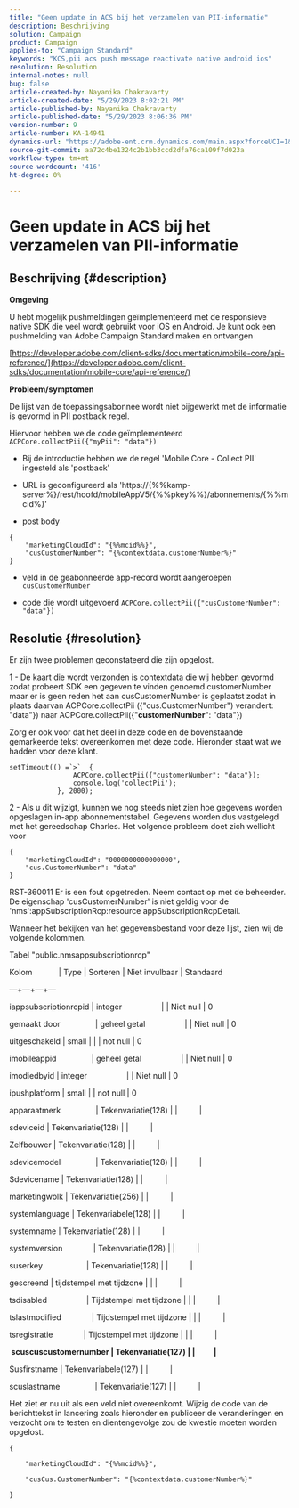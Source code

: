 ```yaml
---
title: "Geen update in ACS bij het verzamelen van PII-informatie"
description: Beschrijving
solution: Campaign
product: Campaign
applies-to: "Campaign Standard"
keywords: "KCS,pii acs push message reactivate native android ios"
resolution: Resolution
internal-notes: null
bug: false
article-created-by: Nayanika Chakravarty
article-created-date: "5/29/2023 8:02:21 PM"
article-published-by: Nayanika Chakravarty
article-published-date: "5/29/2023 8:06:36 PM"
version-number: 9
article-number: KA-14941
dynamics-url: "https://adobe-ent.crm.dynamics.com/main.aspx?forceUCI=1&pagetype=entityrecord&etn=knowledgearticle&id=cb2771b5-5bfe-ed11-8f6e-6045bd006a22"
source-git-commit: aa72c4be1324c2b1bb3ccd2dfa76ca109f7d023a
workflow-type: tm+mt
source-wordcount: '416'
ht-degree: 0%

---
```


# Geen update in ACS bij het verzamelen van PII-informatie

## Beschrijving {#description}


<b>Omgeving</b>

U hebt mogelijk pushmeldingen geïmplementeerd met de responsieve native SDK die veel wordt gebruikt voor iOS en Android. Je kunt ook een pushmelding van Adobe Campaign Standard maken en ontvangen

[https://developer.adobe.com/client-sdks/documentation/mobile-core/api-reference/](https://developer.adobe.com/client-sdks/documentation/mobile-core/api-reference/)

<b>Probleem/symptomen</b>

De lijst van de toepassingsabonnee wordt niet bijgewerkt met de informatie is gevormd in PII postback regel.

Hiervoor hebben we de code geïmplementeerd `ACPCore.collectPii({"myPii": "data"})`

- Bij de introductie hebben we de regel &#39;Mobile Core - Collect PII&#39; ingesteld als &#39;postback&#39;

- URL is geconfigureerd als &#39;https://{%%kamp-server%}/rest/hoofd/mobileAppV5/{%%pkey%%}/abonnements/{%%mcid%}&#39;

- post body


```
{
    "marketingCloudId": "{%%mcid%%}",
    "cusCustomerNumber": "{%contextdata.customerNumber%}"
}
```


- veld in de geabonneerde app-record wordt aangeroepen `cusCustomerNumber`

- code die wordt uitgevoerd `ACPCore.collectPii({"cusCustomerNumber": "data"})`


## Resolutie {#resolution}


Er zijn twee problemen geconstateerd die zijn opgelost.



1 - De kaart die wordt verzonden is contextdata die wij hebben gevormd zodat probeert SDK een gegeven te vinden genoemd customerNumber maar er is geen reden het aan cusCustomerNumber is geplaatst zodat in plaats daarvan ACPCore.collectPii ({&quot;cus.CustomerNumber&quot;) verandert: &quot;data&quot;}) naar ACPCore.collectPii({&quot;<b>customerNumber</b>&quot;: &quot;data&quot;})

Zorg er ook voor dat het deel in deze code en de bovenstaande gemarkeerde tekst overeenkomen met deze code. Hieronder staat wat we hadden voor deze klant.


```
setTimeout(() =`>`  {
                ACPCore.collectPii({"customerNumber": "data"});
                console.log('collectPii');
            }, 2000);
```


2 - Als u dit wijzigt, kunnen we nog steeds niet zien hoe gegevens worden opgeslagen in-app abonnementstabel. Gegevens worden dus vastgelegd met het gereedschap Charles. Het volgende probleem doet zich wellicht voor


```
{
    "marketingCloudId": "0000000000000000",
    "cus.CustomerNumber": "data"
}
```


RST-360011 Er is een fout opgetreden. Neem contact op met de beheerder.
De eigenschap &#39;cusCustomerNumber&#39; is niet geldig voor de &#39;nms&#39;:appSubscriptionRcp:resource appSubscriptionRcpDetail.

Wanneer het bekijken van het gegevensbestand voor deze lijst, zien wij de volgende kolommen.



Tabel &quot;public.nmsappsubscriptionrcp&quot;

Kolom            | Type | Sorteren | Niet invulbaar | Standaard

—+—+—+—

iappsubscriptionrcpid | integer                  | | Niet null | 0

gemaakt door                | geheel getal                  | | Niet null | 0

uitgeschakeld | small | | | not null | 0

imobileappid                | geheel getal                  | | Niet null | 0

imodiedbyid | integer                  | | Niet null | 0

ipushplatform | small | | not null | 0

apparaatmerk                | Tekenvariatie(128) | |          |

sdeviceid | Tekenvariatie(128) | |          |

Zelfbouwer | Tekenvariatie(128) | |          |

sdevicemodel                | Tekenvariatie(128) | |          |

Sdevicename | Tekenvariatie(128) | |          |

marketingwolk | Tekenvariatie(256) | |          |

systemlanguage | Tekenvariabele(128) | |          |

systemname | Tekenvariatie(128) | |          |

systemversion              | Tekenvariatie(128) | |          |

suserkey                    | Tekenvariatie(128) | |          |

gescreend | tijdstempel met tijdzone | | |          |

tsdisabled                  | Tijdstempel met tijdzone | | |          |

tslastmodified              | Tijdstempel met tijdzone | | |          |

tsregistratie              | Tijdstempel met tijdzone | | |          |

<b> scuscuscustomernumber | Tekenvariatie(127) | |          | </b>

Susfirstname | Tekenvariabele(127) | |          |

scuslastname                | Tekenvariatie(127) | |          |



Het ziet er nu uit als een veld niet overeenkomt. Wijzig de code van de berichttekst in lancering zoals hieronder en publiceer de veranderingen en verzocht om te testen en dientengevolge zou de kwestie moeten worden opgelost.


```
{

    "marketingCloudId": "{%%mcid%%}",

    "cusCus.CustomerNumber": "{%contextdata.customerNumber%}"

}
```

